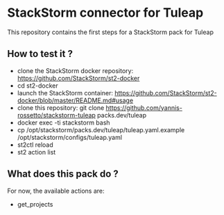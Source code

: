 StackStorm connector for Tuleap
===============================

This repository contains the first steps for a StackStorm pack for Tuleap


How to test it ?
----------------

* clone the StackStorm docker repository: https://github.com/StackStorm/st2-docker
* cd st2-docker
* launch the StackStorm container: https://github.com/StackStorm/st2-docker/blob/master/README.md#usage
* clone this repository: git clone https://github.com/yannis-rossetto/stackstorm-tuleap packs.dev/tuleap
* docker exec -ti stackstorm bash
* cp /opt/stackstorm/packs.dev/tuleap/tuleap.yaml.example /opt/stackstorm/configs/tuleap.yaml
* st2ctl reload
* st2 action list


What does this pack do ?
------------------------

For now, the available actions are:

* get_projects